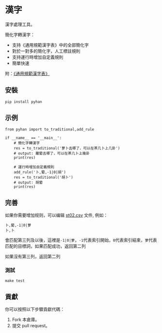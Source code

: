 # 漢字

漢字處理工具。

簡化字轉漢字：

* 支持《通用規範漢字表》中的全部簡化字
* 對於一對多的簡化字，人工標註規則
* 支持運行時增加自定義規則
* 簡單快速

附：[《通用規範漢字表》](./files/)

## 安裝

```
pip install pyhan
```

## 示例

```
from pyhan import to_traditional,add_rule

if __name__ == '__main__':
    # 簡化字轉漢字
    res = to_traditional('萝卜去哪了，可以在茶几卜上几卦')
    # output: 蘿蔔去哪了，可以在茶几卜上幾卦
    print(res)
    
    # 運行時增加自定義規則
    add_rule('卜,蔔,-1|0|胡')
    res = to_traditional('胡卜')
    # output: 胡蔔
    print(res)
```

## 完善

如果你需要增加规则，可以编辑 [st02.csv](./src/pyhan/files/st02.csv) 文件, 例如：

```csv
卜,蔔,-1|0|萝
卜,卜
```

會匹配第三列及以後，這裡是`-1|0|萝`，`-1`代表索引開始，`0`代表索引結束，`萝`代表匹配的目標詞，如果匹配成功，返回第二列

如果沒有第三列，返回第二列

### 測試

```
make test
```

## 貢獻

你可以按照以下步驟貢獻代碼：

1. Fork 本倉庫。
2. 提交 pull request。